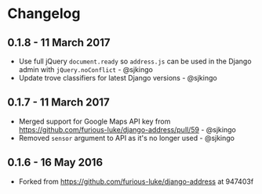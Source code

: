 # Changelog

## 0.1.8 - 11 March 2017

* Use full jQuery `document.ready` so `address.js` can be used in the Django admin with `jQuery.noConflict` - @sjkingo
* Update trove classifiers for latest Django versions - @sjkingo

## 0.1.7 - 11 March 2017

* Merged support for Google Maps API key from https://github.com/furious-luke/django-address/pull/59 - @sjkingo
* Removed `sensor` argument to API as it's no longer used - @sjkingo

## 0.1.6 - 16 May 2016

* Forked from https://github.com/furious-luke/django-address at 947403f
